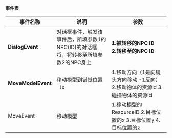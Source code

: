 **事件表**

| 事件名称           | 说明                                                         | 参数                                                         |
| ------------------ | ------------------------------------------------------------ | ------------------------------------------------------------ |
| **DialogEvent**    | 对话框事件，触发该事件后，所填参数1的NPC(ID)的对话框将，将转移至所填参数2的NPC身上 | **1.被转移的NPC ID<br />2.转移至的NPC ID**                   |
| **MoveModelEvent** | 移动模型到错觉位置（x                                        | 1.移动方向（1是向镜头方向移动 -1反向）2.移动物体的资源id   3.碰撞物体的资源id |
| MoveEvent          | 移动模型                                                     | 1.移动模型的ResourceID  2.目标位置的x  3.目标位置y   4.目标位置的z |

